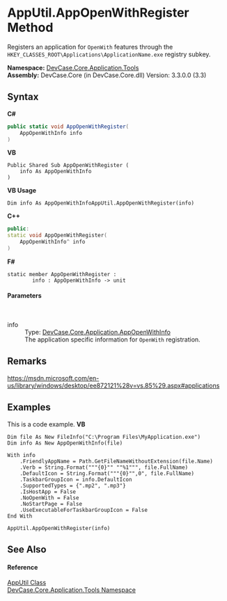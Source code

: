 # AppUtil.AppOpenWithRegister Method 
 

Registers an application for `OpenWith` features through the `HKEY_CLASSES_ROOT\Applications\ApplicationName.exe` registry subkey.

**Namespace:**&nbsp;<a href="N_DevCase_Core_Application_Tools">DevCase.Core.Application.Tools</a><br />**Assembly:**&nbsp;DevCase.Core (in DevCase.Core.dll) Version: 3.3.0.0 (3.3)

## Syntax

**C#**<br />
``` C#
public static void AppOpenWithRegister(
	AppOpenWithInfo info
)
```

**VB**<br />
``` VB
Public Shared Sub AppOpenWithRegister ( 
	info As AppOpenWithInfo
)
```

**VB Usage**<br />
``` VB Usage
Dim info As AppOpenWithInfoAppUtil.AppOpenWithRegister(info)
```

**C++**<br />
``` C++
public:
static void AppOpenWithRegister(
	AppOpenWithInfo^ info
)
```

**F#**<br />
``` F#
static member AppOpenWithRegister : 
        info : AppOpenWithInfo -> unit 

```


#### Parameters
&nbsp;<dl><dt>info</dt><dd>Type: <a href="T_DevCase_Core_Application_AppOpenWithInfo">DevCase.Core.Application.AppOpenWithInfo</a><br />The application specific information for `OpenWith` registration.</dd></dl>

## Remarks
<a href="https://msdn.microsoft.com/en-us/library/windows/desktop/ee872121%28v=vs.85%29.aspx#applications" target="_blank">https://msdn.microsoft.com/en-us/library/windows/desktop/ee872121%28v=vs.85%29.aspx#applications</a>

## Examples
This is a code example. 
**VB**<br />
``` VB
Dim file As New FileInfo("C:\Program Files\MyApplication.exe")
Dim info As New AppOpenWithInfo(file)

With info
    .FriendlyAppName = Path.GetFileNameWithoutExtension(file.Name)
    .Verb = String.Format("""{0}"" ""%1""", file.FullName)
    .DefaultIcon = String.Format("""{0}"",0", file.FullName)
    .TaskbarGroupIcon = info.DefaultIcon
    .SupportedTypes = {".mp2", ".mp3"}
    .IsHostApp = False
    .NoOpenWith = False
    .NoStartPage = False
    .UseExecutableForTaskbarGroupIcon = False
End With

AppUtil.AppOpenWithRegister(info)
```


## See Also


#### Reference
<a href="T_DevCase_Core_Application_Tools_AppUtil">AppUtil Class</a><br /><a href="N_DevCase_Core_Application_Tools">DevCase.Core.Application.Tools Namespace</a><br />
